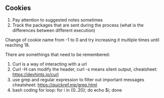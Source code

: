 ## Cookies
1. Pay attention to suggested notes sometimes
2. Track the packages that are sent during the process (what is the differences between different execution)

Change of cookie name from -1 to 0 and try increasing it multiple times until reaching 18.

There are somethings that need to be remembered:
1. Curl is a way of interacting with a url
2. Curl -H can modify the header, curl -s means silent output, cheatsheet: https://devhints.io/curl
3. use grep and regular expression to filter out important messages cheatsheet: https://quickref.me/grep.html
4. bash coding for loop: for i in {0..20}; do echo $i; done